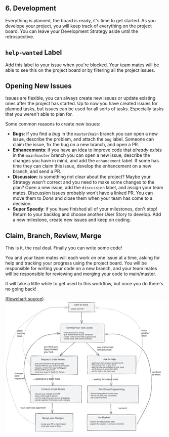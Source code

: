 ## 6. Development

Everything is planned, the board is ready, it's time to get started. As you develope your project, you will keep track of everything on the project board. You can leave your Development Strategy aside until the retrospective.

## `help-wanted` Label

Add this label to your issue when you're blocked. Your team mates will be able to see this on the project board or by filtering all the project issues.

## Opening New Issues

Issues are flexible, you can always create new issues or update existing ones after the project has started. Up to now you have created issues for planned tasks, but issues can be used for all sorts of tasks. Especially tasks that you weren't able to plan for.

Some common reasons to create new issues:

- **Bugs**: if you find a _bug_ in the `master`/`main` branch you can open a new issue, describe the problem, and attach the `bug` label. Someone can claim the issue, fix the bug on a new branch, and open a PR.
- **Enhancements**: if you have an idea to improve code that _already exists_ in the `main`/`master` branch you can open a new issue, describe the changes you have in mind, and add the `enhancement` label. If some has time they can claim this issue, develop the enhancement on a new branch, and send a PR.
- **Discussion**: is something not clear about the project? Maybe your Strategy wasn't correct and you need to make some changes to the plan? Open a new issue, add the `discussion` label, and assign your team mates. Discussion issues probably won't have a linked PR. You can move them to _Done_ and close them when your team has come to a decision.
- **Super Speedy**: if you have finished all of your milestones, don't stop! Return to your backlog and choose another User Story to develop. Add a new milestone, create new issues and keep on coding.

## Claim, Branch, Review, Merge

This is it, the real deal. Finally you can write some code!

You and your team mates will each work on one issue at a time, asking for help and tracking your progress using the project board. You will be responsible for writing your code on a new branch, and your team mates will be responsible for reviewing and merging your code to main/master.

It will take a little while to get used to this workflow, but once you do there's no going back!

[(flowchart source)](https://excalidraw.com/#json=6008567970660352,p5ugekwrYMsnZmyBsOF92Q)
![claim, branch, review, merge](./assets/claim-branch-review-merge.svg)

